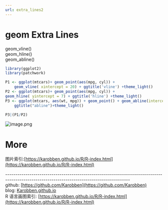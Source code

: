 ```yaml
---
url: extra_lines2
---
```


# geom Extra Lines

geom_vline()<br />geom_hline()<br />geom_abline()

```r
library(ggplot2)
library(patchwork)

P1 <- ggplot(mtcars)+ geom_point(aes(mpg, cyl)) +
	geom_vline( xintercept = 20) + ggtitle('vline') +theme_light()
P2 <- ggplot(mtcars)+ geom_point(aes(mpg, cyl)) +
geom_hline( yintercept = 7) + ggtitle('hline') +theme_light()
P3 <- ggplot(mtcars, aes(wt, mpg)) + geom_point() + geom_abline(intercept = 25, slope = -1) +
	ggtitle("abline")+theme_light()

P3|(P1/P2)
```

![image.png](https://cdn.nlark.com/yuque/0/2020/png/691897/1580026647767-5d1c5819-f954-46c4-9f1f-85036a4cd116.png#align=left&display=inline&height=518&name=image.png&originHeight=518&originWidth=597&size=37134&status=done&style=none&width=597)<br />

<a name="FG8Ad"></a>
# More
图片索引:[https://karobben.github.io/R/R-index.html](https://karobben.github.io/R/R-index.html)







--------------------------------------------------------------------------------------------------------------------------------------------<br />github: [https://github.com/Karobben](https://github.com/Karobben)<br />blog: [Karobben.github.io](http://Karobben.github.io)<br />R 语言画图索引: [https://karobben.github.io/R/R-index.html](https://karobben.github.io/R/R-index.html)
